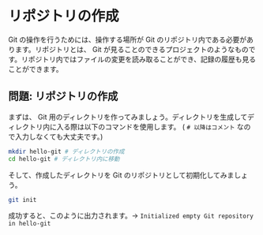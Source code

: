 # リポジトリの作成

Git の操作を行うためには、操作する場所が Git のリポジトリ内である必要があります。リポジトリとは、 Git が見ることのできるプロジェクトのようなものです。リポジトリ内ではファイルの変更を読み取ることができ、記録の履歴も見ることができます。

## 問題: リポジトリの作成

まずは、 Git 用のディレクトリを作ってみましょう。ディレクトリを生成してディレクトリ内に入る際は以下のコマンドを使用します。 ( `# 以降はコメント` なので入力しなくても大丈夫です。)

```bash
mkdir hello-git # ディレクトリの作成
cd hello-git # ディレクトリ内に移動
```

そして、作成したディレクトリを Git のリポジトリとして初期化してみましょう。

```bash
git init
```

成功すると、このように出力されます。→ `Initialized empty Git repository in hello-git`
